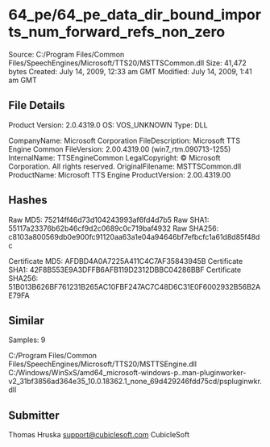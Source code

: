 64_pe/64_pe_data_dir_bound_imports_num_forward_refs_non_zero
============================================================

Source:  C:/Program Files/Common Files/SpeechEngines/Microsoft/TTS20/MSTTSCommon.dll
Size:  41,472 bytes
Created:  July 14, 2009, 12:33 am GMT
Modified:  July 14, 2009, 1:41 am GMT

File Details
------------

Product Version:  2.0.4319.0
OS:  VOS_UNKNOWN
Type:  DLL

CompanyName:  Microsoft Corporation
FileDescription:  Microsoft TTS Engine Common
FileVersion:  2.00.4319.00 (win7_rtm.090713-1255)
InternalName:  TTSEngineCommon
LegalCopyright:  © Microsoft Corporation. All rights reserved.
OriginalFilename:  MSTTSCommon.dll
ProductName:  Microsoft TTS Engine
ProductVersion:  2.00.4319.00

Hashes
------

Raw MD5:  75214ff46d73d104243993af6fd4d7b5
Raw SHA1:  55117a23376b62b46cf9d2c0689c0c719baf4932
Raw SHA256:  c8103a800569db0e900fc91120aa63a1e04a94646bf7efbcfc1a61d8d85f48dc

Certificate MD5:  AFDBD4A0A7225A411C4C7AF35843945B
Certificate SHA1:  42F8B553E9A3DFFB6AFB119D2312DBBC04286BBF
Certificate SHA256:  51B013B626BF761231B265AC10FBF247AC7C48D6C31E0F6002932B56B2AE79FA

Similar
-------

Samples:  9

C:/Program Files/Common Files/SpeechEngines/Microsoft/TTS20/MSTTSEngine.dll
C:/Windows/WinSxS/amd64_microsoft-windows-p..man-pluginworker-v2_31bf3856ad364e35_10.0.18362.1_none_69d429246fdd75cd/pspluginwkr.dll

Submitter
---------

Thomas Hruska
support@cubiclesoft.com
CubicleSoft

